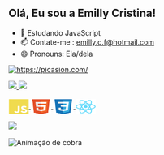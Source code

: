 ## Olá, Eu sou a Emilly Cristina!

  - 🌱 Estudando JavaScript
  - 📫 Contate-me : emilly.c.f@hotmail.com
  - 😄 Pronouns: Ela/dela

<a href="https://picasion.com/"><img src="https://i.picasion.com/pic92/380f5f0a6e3a15eae54f5e46b7c93cb5.gif" width="300" height="300" border="0" alt="https://picasion.com/" /></a><br /><a href="https://picasion.com/"></a>

<div>
  <a href="https://github.com/emillycristina">
  <img height="180em" src="https://github-readme-stats.vercel.app/api?username=emillycristina&show_icons=true&theme=dracula&include_all_commits=true&count_private=true"/>
  <img height="180em" src="https://github-readme-stats.vercel.app/api/top-langs/?username=emillycristina&layout=compact&langs_count=7&theme=dracula"/>
</div>
<div style="display: inline_block"><br>
  <img align="center" alt="Rafa-Js" height="30" width="40" src="https://raw.githubusercontent.com/devicons/devicon/master/icons/javascript/javascript-plain.svg">
  <img align="center" alt="Rafa-HTML" height="30" width="40" src="https://raw.githubusercontent.com/devicons/devicon/master/icons/html5/html5-original.svg">
  <img align="center" alt="Rafa-CSS" height="30" width="40" src="https://raw.githubusercontent.com/devicons/devicon/master/icons/css3/css3-original.svg">
  <img align="center" alt="Rafa-React" height="30" width="40" src="https://raw.githubusercontent.com/devicons/devicon/master/icons/react/react-original.svg">
  
   <a href="https://www.linkedin.com/in/emilly-finco/" target="_blank"><img src="https://img.shields.io/badge/-LinkedIn-%230077B5?style=for-the-badge&logo=linkedin&logoColor=white" target="_blank"></a>  
  
  ![ Animação de cobra ](https://github.com/Emillycristina/EmillyCristina/blob/output/github-contribution-grid-snake.svg) 

